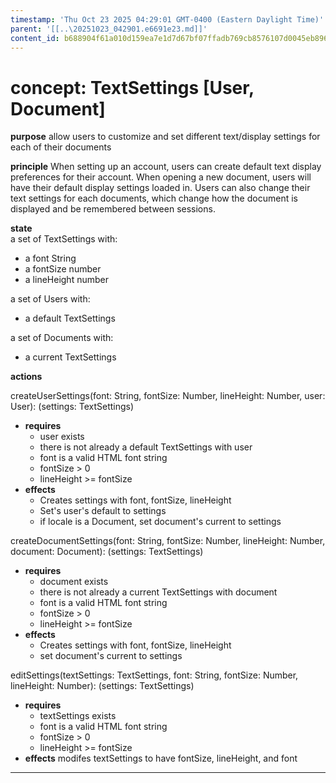 ```yaml
---
timestamp: 'Thu Oct 23 2025 04:29:01 GMT-0400 (Eastern Daylight Time)'
parent: '[[..\20251023_042901.e6691e23.md]]'
content_id: b688904f61a010d159ea7e1d7d67bf07ffadb769cb8576107d0045eb8966c405
---
```


# concept: TextSettings \[User, Document]

**purpose** allow users to customize and set different text/display settings for each of their documents

**principle** When setting up an account, users can create default text display preferences for their account. When opening a new document, users will have their default display settings loaded in. Users can also change their text settings for each documents, which change how the document is displayed and be remembered between sessions.

**state**\
a set of TextSettings with:

* a font String
* a fontSize number
* a lineHeight number

a set of Users with:

* a default TextSettings

a set of Documents with:

* a current TextSettings

**actions**

createUserSettings(font: String, fontSize: Number, lineHeight: Number, user: User): (settings: TextSettings)

* **requires**
  * user exists
  * there is not already a default TextSettings with user
  * font is a valid HTML font string
  * fontSize > 0
  * lineHeight >= fontSize
* **effects**
  * Creates settings with font, fontSize, lineHeight
  * Set's user's default to settings
  * if locale is a Document, set document's current to settings

createDocumentSettings(font: String, fontSize: Number, lineHeight: Number, document: Document): (settings: TextSettings)

* **requires**
  * document exists
  * there is not already a current TextSettings with document
  * font is a valid HTML font string
  * fontSize > 0
  * lineHeight >= fontSize
* **effects**
  * Creates settings with font, fontSize, lineHeight
  * set document's current to settings

editSettings(textSettings: TextSettings, font: String, fontSize: Number, lineHeight: Number): (settings: TextSettings)

* **requires**
  * textSettings exists
  * font is a valid HTML font string
  * fontSize > 0
  * lineHeight >= fontSize
* **effects** modifes textSettings to have fontSize, lineHeight, and font

***

